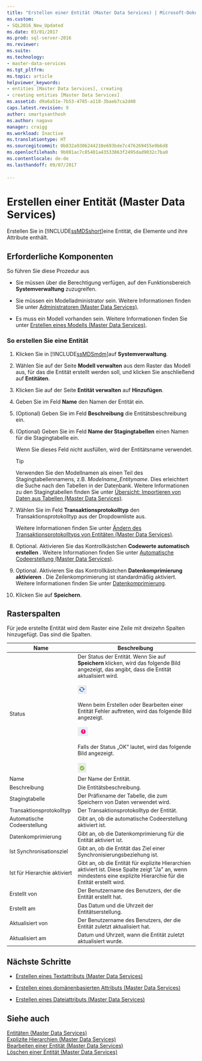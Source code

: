```yaml
---
title: "Erstellen einer Entität (Master Data Services) | Microsoft-Dokumentation"
ms.custom:
- SQL2016_New_Updated
ms.date: 03/01/2017
ms.prod: sql-server-2016
ms.reviewer: 
ms.suite: 
ms.technology:
- master-data-services
ms.tgt_pltfrm: 
ms.topic: article
helpviewer_keywords:
- entities [Master Data Services], creating
- creating entities [Master Data Services]
ms.assetid: d9a6a51e-7b53-4785-a118-3baeb7ca2d48
caps.latest.revision: 9
author: smartysanthosh
ms.author: nagavo
manager: craigg
ms.workload: Inactive
ms.translationtype: HT
ms.sourcegitcommit: 0b832a9306244210e693bde7c476269455e9b6d8
ms.openlocfilehash: 9b081ac7c85401a43533863f2495dad9032c7ba0
ms.contentlocale: de-de
ms.lasthandoff: 09/07/2017

---
```

# <a name="create-an-entity-master-data-services"></a>Erstellen einer Entität (Master Data Services)
  Erstellen Sie in [!INCLUDE[ssMDSshort](../includes/ssmdsshort-md.md)]eine Entität, die Elemente und ihre Attribute enthält.  
  
## <a name="prerequisites"></a>Erforderliche Komponenten  
 So führen Sie diese Prozedur aus  
  
-   Sie müssen über die Berechtigung verfügen, auf den Funktionsbereich **Systemverwaltung** zuzugreifen.  
  
-   Sie müssen ein Modelladministrator sein. Weitere Informationen finden Sie unter [Administratoren &#40;Master Data Services&#41;](../master-data-services/administrators-master-data-services.md).  
  
-   Es muss ein Modell vorhanden sein. Weitere Informationen finden Sie unter [Erstellen eines Modells &#40;Master Data Services&#41;](../master-data-services/create-a-model-master-data-services.md).  
  
### <a name="to-create-an-entity"></a>So erstellen Sie eine Entität  
  
1.  Klicken Sie in [!INCLUDE[ssMDSmdm](../includes/ssmdsmdm-md.md)]auf **Systemverwaltung**.  
  
2.  Wählen Sie auf der Seite **Modell verwalten** aus dem Raster das Modell aus, für das die Entität erstellt werden soll, und klicken Sie anschließend auf **Entitäten**.  
  
3.  Klicken Sie auf der Seite **Entität verwalten** auf **Hinzufügen**.  
  
4.  Geben Sie im Feld **Name** den Namen der Entität ein.  
  
5.  (Optional) Geben Sie im Feld **Beschreibung** die Entitätsbeschreibung ein.  
  
6.  (Optional) Geben Sie im Feld **Name der Stagingtabellen** einen Namen für die Stagingtabelle ein.  
  
     Wenn Sie dieses Feld nicht ausfüllen, wird der Entitätsname verwendet.  
  
    > [!TIP]  
    >  Verwenden Sie den Modellnamen als einen Teil des Stagingtabellennamens, z.B. *Modelname_Entityname*. Dies erleichtert die Suche nach den Tabellen in der Datenbank. Weitere Informationen zu den Stagingtabellen finden Sie unter [Übersicht: Importieren von Daten aus Tabellen &#40;Master Data Services&#41;](../master-data-services/overview-importing-data-from-tables-master-data-services.md).  
  
7.  Wählen Sie im Feld **Transaktionsprotokolltyp** den Transaktionsprotokolltyp aus der Dropdownliste aus.  
  
     Weitere Informationen finden Sie unter [Ändern des Transaktionsprotokolltyps von Entitäten &#40;Master Data Services&#41;](../master-data-services/change-the-entity-transaction-log-type-master-data-services.md).  
  
8.  Optional. Aktivieren Sie das Kontrollkästchen **Codewerte automatisch erstellen** . Weitere Informationen finden Sie unter [Automatische Codeerstellung &#40;Master Data Services&#41;](../master-data-services/automatic-code-creation-master-data-services.md).  
  
9. Optional. Aktivieren Sie das Kontrollkästchen **Datenkomprimierung aktivieren** . Die Zeilenkomprimierung ist standardmäßig aktiviert. Weitere Informationen finden Sie unter [Datenkomprimierung](../relational-databases/data-compression/data-compression.md).  
  
10. Klicken Sie auf **Speichern**.  
  
## <a name="grid-columns"></a>Rasterspalten  
 Für jede erstellte Entität wird dem Raster eine Zeile mit dreizehn Spalten hinzugefügt. Das sind die Spalten.  
  
|Name|Beschreibung|  
|----------|-----------------|  
|Status|Der Status der Entität. Wenn Sie auf **Speichern** klicken, wird das folgende Bild angezeigt, das angibt, dass die Entität aktualisiert wird.<br /><br /> ![Symbol für Statusaktualisierung](../master-data-services/media/mds-statusicon-updating.png "Icon for updating status")<br /><br /> Wenn beim Erstellen oder Bearbeiten einer Entität Fehler auftreten, wird das folgende Bild angezeigt.<br /><br /> ![Symbol für Fehlerstatus](../master-data-services/media/mds-statusicon-error.png "Icon for error status")<br /><br /> Falls der Status „OK“ lautet, wird das folgende Bild angezeigt.<br /><br /> ![Symbol für den Status OK](../master-data-services/media/mds-statusicon-ok.png "Icon for OK status")|  
|Name|Der Name der Entität.|  
|Beschreibung|Die Entitätsbeschreibung.|  
|Stagingtabelle|Der Präfixname der Tabelle, die zum Speichern von Daten verwendet wird.|  
|Transaktionsprotokolltyp|Der Transaktionsprotokolltyp der Entität.|  
|Automatische Codeerstellung|Gibt an, ob die automatische Codeerstellung aktiviert ist.|  
|Datenkomprimierung|Gibt an, ob die Datenkomprimierung für die Entität aktiviert ist.|  
|Ist Synchronisationsziel|Gibt an, ob die Entität das Ziel einer Synchronisierungsbeziehung ist.|  
|Ist für Hierarchie aktiviert|Gibt an, ob die Entität für explizite Hierarchien aktiviert ist. Diese Spalte zeigt "Ja" an, wenn mindestens eine explizite Hierarchie für die Entität erstellt wird.|  
|Erstellt von|Der Benutzername des Benutzers, der die Entität erstellt hat.|  
|Erstellt am|Das Datum und die Uhrzeit der Entitätserstellung.|  
|Aktualisiert von|Der Benutzername des Benutzers, der die Entität zuletzt aktualisiert hat.|  
|Aktualisiert am|Datum und Uhrzeit, wann die Entität zuletzt aktualisiert wurde.|  
  
## <a name="next-steps"></a>Nächste Schritte  
  
-   [Erstellen eines Textattributs &#40;Master Data Services&#41;](../master-data-services/create-a-text-attribute-master-data-services.md)  
  
-   [Erstellen eines domänenbasierten Attributs &#40;Master Data Services&#41;](../master-data-services/create-a-domain-based-attribute-master-data-services.md)  
  
-   [Erstellen eines Dateiattributs &#40;Master Data Services&#41;](../master-data-services/create-a-file-attribute-master-data-services.md)  
  
## <a name="see-also"></a>Siehe auch  
 [Entitäten &#40;Master Data Services&#41;](../master-data-services/entities-master-data-services.md)   
 [Explizite Hierarchien &#40;Master Data Services&#41;](../master-data-services/explicit-hierarchies-master-data-services.md)   
 [Bearbeiten einer Entität &#40;Master Data Services&#41;](../master-data-services/edit-an-entity-master-data-services.md)   
 [Löschen einer Entität &#40;Master Data Services&#41;](../master-data-services/delete-an-entity-master-data-services.md)  
  
  


